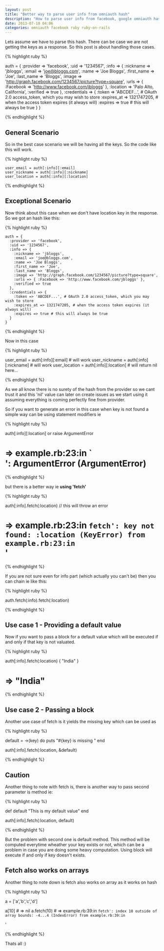 ```yaml
---
layout: post
title: "Better way to parse user info from omniauth hash"
description: "How to parse user info from facebook, google omniauth hash in a better way"
date: 2013-07-10 04:06
categories: omniauth facebook ruby ruby-on-rails
---
```


Lets assume we have to parse this hash. There can be case we are not getting the keys as a response. So this post is about handling those cases.

{% highlight ruby %}

auth = {
  :provider => 'facebook',
  :uid => '1234567',
  :info => {
    :nickname => 'jbloggs',
    :email => 'joe@bloggs.com',
    :name => 'Joe Bloggs',
    :first_name => 'Joe',
    :last_name => 'Bloggs',
    :image => 'http://graph.facebook.com/1234567/picture?type=square',
    :urls => { :Facebook => 'http://www.facebook.com/jbloggs' },
    :location => 'Palo Alto, California',
    :verified => true
  },
  :credentials => {
    :token => 'ABCDEF...', # OAuth 2.0 access_token, which you may wish to store
    :expires_at => 1321747205, # when the access token expires (it always will)
    :expires => true # this will always be true
  }
}

{% endhighlight %}

<!--more-->


## General Scenario

So in the best case scenario we will be having all the keys. So the code like this will work.

{% highlight ruby %}

	user_email = auth[:info][:email]
	user_nickname = auth[:info][:nickname]
	user_location = auth[:info][:location]

{% endhighlight %}

## Exceptional Scenario

Now think about this case when we don't have location key in the response. So we got an hash like this:

{% highlight ruby %}

	auth = {
	  :provider => 'facebook',
	  :uid => '1234567',
	  :info => {
	    :nickname => 'jbloggs',
	    :email => 'joe@bloggs.com',
	    :name => 'Joe Bloggs',
	    :first_name => 'Joe',
	    :last_name => 'Bloggs',
	    :image => 'http://graph.facebook.com/1234567/picture?type=square',
	    :urls => { :Facebook => 'http://www.facebook.com/jbloggs' },
	    :verified => true
	  },
	  :credentials => {
	    :token => 'ABCDEF...', # OAuth 2.0 access_token, which you may wish to store
	    :expires_at => 1321747205, # when the access token expires (it always will)
	    :expires => true # this will always be true
	  }
	}

{% endhighlight %}

<!--more-->


Now in this case

{% highlight ruby %}

user_email = auth[:info][:email]   # will work
user_nickname = auth[:info][:nickname] # will work
user_location = auth[:info][:location] # will return nil here...

{% endhighlight %}


As we all know there is no surety of the hash from the provider so we cant trust it and this 'nil' value can later on create issues as we start using it assuming everything is coming perfectly fine from provider.

So if you want to generate an error in this case when key is not found a simple way can be using statement modifiers ie


{% highlight ruby %}

auth[:info][:location] or raise ArgumentError
# => example.rb:23:in `<main>': ArgumentError (ArgumentError)

{% endhighlight %}

but there is a better way ie <strong> using 'fetch' </strong>

{% highlight ruby %}

 auth[:info].fetch(:location) // this will throw an error
 # =>  example.rb:23:in `fetch': key not found: :location (KeyError) from example.rb:23:in `<main>'

{% endhighlight %}

If you are not sure even for info part (which actually you can't be) then you can chain ie like this:

{% highlight ruby %}

auth.fetch(:info).fetch(:location)

{% endhighlight %}

## Use case 1 - Providing a default value

Now if you want to pass a block for a default value which will be executed if and only if that key is not valuated.

{% highlight ruby %}

auth[:info].fetch(:location) { "India" }
# => "India"

{% endhighlight %}

## Use case 2 - Passing a block

Another use case of fetch is it yields the missing key which can be used as

{% highlight ruby %}

default = ->(key) do
  puts "#{key} is missing "
end

auth[:info].fetch(:location, &default)

{% endhighlight %}

## Caution

Another thing to note with fetch is, there is another way to pass second parameter is method ie:

{% highlight ruby %}

def default
	"This is my default value"
end

auth[:info].fetch(:location, default)

{% endhighlight %}

But the problem with second one is default method. This method will be computed everytime wheather your key exists or not, which can be a problem in case you are doing some heavy computation. Using block will execute if and only if key doesn't exists.

## Fetch also works on arrays

Another thing to note down is fetch also works on array as it works on hash

{% highlight ruby %}

a = ['a','b','c','d']

a[10]  # => nil
a.fetch(10)  # => example.rb:39:in `fetch': index 10 outside of array bounds: -4...4 (IndexError) from example.rb:39:in `<main>'

{% endhighlight %}

Thats all :)





